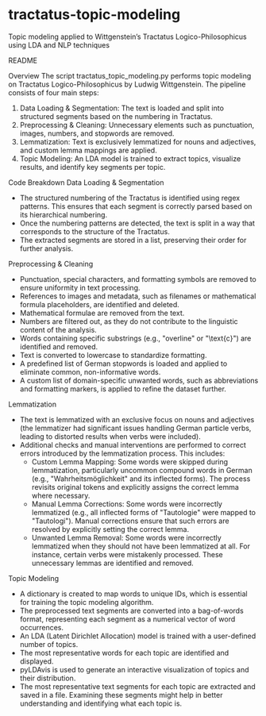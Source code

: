 # tractatus-topic-modeling
Topic modeling applied to Wittgenstein’s Tractatus Logico-Philosophicus using LDA and NLP techniques




README


Overview
The script tractatus_topic_modeling.py performs topic modeling on Tractatus Logico-Philosophicus by Ludwig Wittgenstein. The pipeline consists of four main steps:
1. Data Loading & Segmentation: The text is loaded and split into structured segments based on the numbering in Tractatus.
2. Preprocessing & Cleaning: Unnecessary elements such as punctuation, images, numbers, and stopwords are removed.
3. Lemmatization: Text is exclusively lemmatized for nouns and adjectives, and custom lemma mappings are applied.
4. Topic Modeling: An LDA model is trained to extract topics, visualize results, and identify key segments per topic.


Code Breakdown
Data Loading & Segmentation
* The structured numbering of the Tractatus is identified using regex patterns. This ensures that each segment is correctly parsed based on its hierarchical numbering.
* Once the numbering patterns are detected, the text is split in a way that corresponds to the structure of the Tractatus.
* The extracted segments are stored in a list, preserving their order for further analysis.

Preprocessing & Cleaning
* Punctuation, special characters, and formatting symbols are removed to ensure uniformity in text processing.
* References to images and metadata, such as filenames or mathematical formula placeholders, are identified and deleted.
* Mathematical formulae are removed from the text.
* Numbers are filtered out, as they do not contribute to the linguistic content of the analysis.
* Words containing specific substrings (e.g., "overline" or "\text{c}") are identified and removed.
* Text is converted to lowercase to standardize formatting.
* A predefined list of German stopwords is loaded and applied to eliminate common, non-informative words.
* A custom list of domain-specific unwanted words, such as abbreviations and formatting markers, is applied to refine the dataset further.

Lemmatization
* The text is lemmatized with an exclusive focus on nouns and adjectives (the lemmatizer had significant issues handling German particle verbs, leading to distorted results when verbs were included).
* Additional checks and manual interventions are performed to correct errors introduced by the lemmatization process. This includes:
    * Custom Lemma Mapping: Some words were skipped during lemmatization, particularly uncommon compound words in German (e.g., "Wahrheitsmöglichkeit" and its inflected forms). The process revisits original tokens and explicitly assigns the correct lemma where necessary.
    * Manual Lemma Corrections: Some words were incorrectly lemmatized (e.g., all inflected forms of "Tautologie" were mapped to "Tautologi"). Manual corrections ensure that such errors are resolved by explicitly setting the correct lemma.
    * Unwanted Lemma Removal: Some words were incorrectly lemmatized when they should not have been lemmatized at all. For instance, certain verbs were mistakenly processed. These unnecessary lemmas are identified and removed.

Topic Modeling
* A dictionary is created to map words to unique IDs, which is essential for training the topic modeling algorithm.
* The preprocessed text segments are converted into a bag-of-words format, representing each segment as a numerical vector of word occurrences.
* An LDA (Latent Dirichlet Allocation) model is trained with a user-defined number of topics.
* The most representative words for each topic are identified and displayed.
* pyLDAvis is used to generate an interactive visualization of topics and their distribution.
* The most representative text segments for each topic are extracted and saved in a file. Examining these segments might help in better understanding and identifying what each topic is. 



